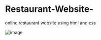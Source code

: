 # Restaurant-Website-
online restaurant website using html and css

![image](https://github.com/user-attachments/assets/672f3ec8-a284-4e26-82f8-08f77a67137a)
